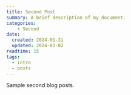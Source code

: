 ```yaml
---
title: Second Post
summary: A brief description of my document.
categories:
    - Second
date:
  created: 2024-01-31
  updated: 2024-02-02
readtime: 15
tags:
  - intro
  - posts
---
```

Sample second blog posts.